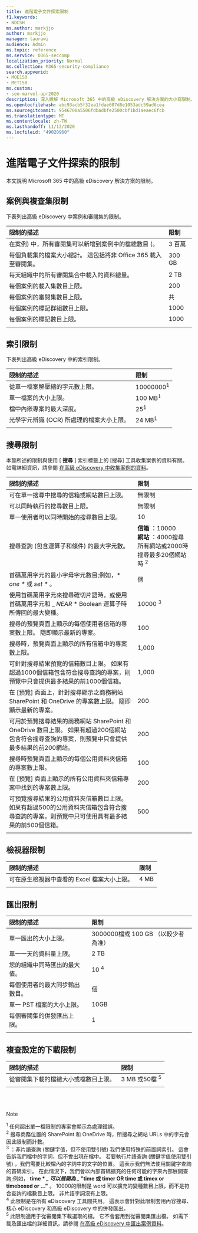 ```yaml
---
title: 進階電子文件探索限制
f1.keywords:
- NOCSH
ms.author: markjjo
author: markjjo
manager: laurawi
audience: Admin
ms.topic: reference
ms.service: O365-seccomp
localization_priority: Normal
ms.collection: M365-security-compliance
search.appverid:
- MOE150
- MET150
ms.custom:
- seo-marvel-apr2020
description: 深入瞭解 Microsoft 365 中的高級 eDiscovery 解決方案的大小寫限制、索引限制和搜尋限制。
ms.openlocfilehash: abc93acb5f32ea1fdae607d8e1053adc59ad6cea
ms.sourcegitcommit: 9546708a5506fdbadbfe2500cbf1bd1aeaec6fcb
ms.translationtype: MT
ms.contentlocale: zh-TW
ms.lasthandoff: 11/13/2020
ms.locfileid: "49020960"
---
```

# <a name="limits-in-advanced-ediscovery"></a>進階電子文件探索的限制

本文說明 Microsoft 365 中的高級 eDiscovery 解決方案的限制。

## <a name="case-and-review-set-limits"></a>案例與複查集限制

下表列出高級 eDiscovery 中案例和審閱集的限制。

|**限制的描述**|**限制**|
|:-----|:-----|
|在案例) 中，所有審閱集可以新增到案例中的檔總數目 (。  <br/> |3 百萬 <br/> |
|每個負載集的檔案大小總計。 這包括將非 Office 365 載入至審閱集。  <br/> |300 GB <br/> |
|每天組織中的所有審閱集合中載入的資料總量。<br/> |2 TB <br/> |
|每個案例的載入集數目上限。  <br/> |200 <br/> |
|每個案例的審閱集數目上限。  <br/> |共 <br/> |
|每個案例的標記群組數目上限。  <br/> |1000 <br/> |
|每個案例的標記數目上限。  <br/> |1000 <br/> |
|||

## <a name="indexing-limits"></a>索引限制

下表列出高級 eDiscovery 中的索引限制。

|**限制的描述**|**限制**|
  |:-----|:-----|
  |從單一檔案解壓縮的字元數上限。  <br/> |10000000<sup>1</sup> <br/> |
  |單一檔案的大小上限。   <br/> |100 MB<sup>1</sup> <br/> |
  |檔中內嵌專案的最大深度。  <br/> |25<sup>1</sup> <br/> |
  |光學字元辨識 (OCR) 所處理的檔案大小上限。  <br/> |24 MB<sup>1</sup> <br/> |  
|||

## <a name="search-limits"></a>搜尋限制

本節所述的限制與使用 [ **搜尋** ] 索引標籤上的 [搜尋] 工具收集案例的資料有關。 如需詳細資訊，請參閱 [在高級 eDiscovery 中收集案例的資料](collecting-data-for-ediscovery.md)。

|**限制的描述**|**限制**|
|:-----|:-----|
|可在單一搜尋中搜尋的信箱或網站數目上限。  <br/> |無限制  <br/> |
|可以同時執行的搜尋數目上限。  <br/> |無限制  <br/> | 
|單一使用者可以同時開始的搜尋數目上限。  <br/> |10   <br/> | 
|搜尋查詢 (包含運算子和條件) 的最大字元數。  <br/> |**信箱** ：10000<br/>**網站** ：4000搜尋所有網站或2000時搜尋最多20個網站時 <sup>2</sup> <br/> |
|首碼萬用字元的最小字母字元數目;例如，* *one \** 或 _*set \**_ 。 <br/> |個  <br/> |  
|使用首碼萬用字元來搜尋確切片語時，或使用首碼萬用字元和 _ *NEAR* * Boolean 運算子時所傳回的最大變種。  <br/> |10000 <sup>3</sup> <br/> |
|搜尋的預覽頁面上顯示的每個使用者信箱的專案數上限。 隨即顯示最新的專案。   <br/> |100  <br/> |
|搜尋時，預覽頁面上顯示的所有信箱中的專案數上限。  <br/> |1,000  <br/> |
|可針對搜尋結果預覽的信箱數目上限。  如果有超過1000個信箱包含符合搜尋查詢的專案，則預覽中只會提供最多結果的前1000個信箱。<br/> |1,000  <br/> |
|在 [預覽] 頁面上，針對搜尋顯示之商務網站 SharePoint 和 OneDrive 的專案數上限。 隨即顯示最新的專案。  <br/> |200  <br/> |
|可用於預覽搜尋結果的商務網站 SharePoint 和 OneDrive 數目上限。 如果有超過200個網站包含符合搜尋查詢的專案，則預覽中只會提供最多結果的前200網站。  <br/> |200  <br/> |
|搜尋時預覽頁面上顯示的每個公用資料夾信箱的專案數上限。  <br/> |100  <br/> |
|在 [預覽] 頁面上顯示的所有公用資料夾信箱專案中找到的專案數上限。  <br/> |200  <br/> |
|可預覽搜尋結果的公用資料夾信箱數目上限。 如果有超過500的公用資料夾信箱包含符合搜尋查詢的專案，則預覽中只可使用具有最多結果的前500個信箱。  <br/> |500  <br/> |
|||

## <a name="viewer-limits"></a>檢視器限制

|**限制的描述**|**限制**|
|:-----|:-----|
|可在原生檢視器中查看的 Excel 檔案大小上限。  <br/> |4 MB  <br/> |
|||

## <a name="export-limits"></a>匯出限制

|**限制的描述**|**限制**|
|:-----|:-----|
|單一匯出的大小上限。|3000000檔或 100 GB （以較少者為准）|
|單一一天的資料量上限。 | 2 TB |
|您的組織中同時匯出的最大值。 | 10 <sup>4</sup> |
|每個使用者的最大同步輸出數目。 | 個 |
|單一 PST 檔案的大小上限。 | 10GB |
|每個審閱集的併發匯出上限。 | 1  |
|||

## <a name="review-set-download-limits"></a>複查設定的下載限制

|**限制的描述**|**限制**|
|:-----|:-----|
|從審閱集下載的檔總大小或檔數目上限。  <br/> |3 MB 或50檔 <sup>5</sup>|
|||

<br/>
<br/>

> [!NOTE]
> <sup>1</sup> 任何超出單一檔限制的專案會顯示為處理錯誤。<br/>
> <sup>2</sup> 搜尋商務位置的 SharePoint 和 OneDrive 時，所搜尋之網站 URLs 中的字元會因此限制而計數。<br/>
> <sup>3</sup> ：非片語查詢 (關鍵字值，但不使用雙引號) 我們使用特殊的前置詞索引。 這會告訴我們檔中的字詞，但不會出現在檔中。 若要執行片語查詢 (關鍵字值使用雙引號) ，我們需要比較檔內的字詞中的文字的位置。 這表示我們無法使用關鍵字查詢的首碼索引。 在此情況下，我們會以內部首碼擴充的任何可能的字來內部展開查詢;例如， **time \* *_ 可以展開為 _* "time 或 timer OR time 或 timex or timeboxed or ..."** 。 10000的限制是 word 可以擴充的變種數目上限，而不是符合查詢的檔數目上限。 非片語字詞沒有上限。<br/>
> <sup>4</sup> 此限制是在所有 eDiscovery 工具間共用。 這表示會針對此限制套用內容搜尋、核心 eDiscovery 和高級 eDiscovery 中的併發匯出。 <br/>
> <sup>5</sup> 此限制適用于從審閱集下載選取的檔。 它不會套用到從審閱集匯出檔。 如需下載及匯出檔的詳細資訊，請參閱 [在高級 eDiscovery 中匯出案例資料](exporting-data-ediscover20.md)。 <br/>

